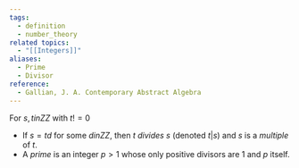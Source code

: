 ```yaml
---
tags:
  - definition
  - number_theory
related topics:
  - "[[Integers]]"
aliases:
  - Prime
  - Divisor
reference:
  - Gallian, J. A. Contemporary Abstract Algebra
---
```

For $s,t in ZZ$ with $t != 0$
- If $s=td$ for some $d in ZZ$, then $t$ _divides_ $s$ (denoted $t|s$) and $s$ is a _multiple_ of $t$.
- A _prime_ is an integer $p>1$ whose only positive divisors are $1$ and $p$ itself.